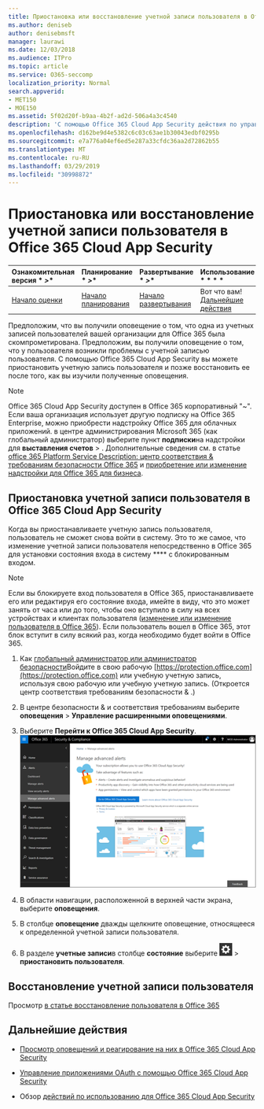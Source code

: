 ```yaml
---
title: Приостановка или восстановление учетной записи пользователя в Office 365 Cloud App Security
ms.author: deniseb
author: denisebmsft
manager: laurawi
ms.date: 12/03/2018
ms.audience: ITPro
ms.topic: article
ms.service: O365-seccomp
localization_priority: Normal
search.appverid:
- MET150
- MOE150
ms.assetid: 5f02d20f-b9aa-4b2f-ad2d-506a4a3c4540
description: 'С помощью Office 365 Cloud App Security действия по управлению можно приостановить или отменить приостановку работы учетной записи пользователя. '
ms.openlocfilehash: d162be9d4e5382c6c03c63ae1b30043edbf0295b
ms.sourcegitcommit: e7a776a04ef6ed5e287a33cfdc36aa2d72862b55
ms.translationtype: MT
ms.contentlocale: ru-RU
ms.lasthandoff: 03/29/2019
ms.locfileid: "30998872"
---
```

# <a name="suspend-or-restore-a-user-account-in-office-365-cloud-app-security"></a>Приостановка или восстановление учетной записи пользователя в Office 365 Cloud App Security

|Ознакомительная версия * *\>**|Планирование * *\>**|Развертывание * *\>**|Использование * * * *|
|:-----|:-----|:-----|:-----|
|[Начало оценки](office-365-cas-overview.md) <br/> |[Начало планирования](get-ready-for-office-365-cas.md) <br/> |[Начало развертывания](turn-on-office-365-cas.md) <br/> |Вот что вам!  <br/> [Дальнейшие действия](#next-steps)<br/> |
   
Предположим, что вы получили оповещение о том, что одна из учетных записей пользователей вашей организации для Office 365 была скомпрометирована. Предположим, вы получили оповещение о том, что у пользователя возникли проблемы с учетной записью пользователя. С помощью Office 365 Cloud App Security вы можете приостановить учетную запись пользователя и позже восстановить ее после того, как вы изучили полученные оповещения.
  
> [!NOTE]
> Office 365 Cloud App Security доступен в Office 365 корпоративный "~". Если ваша организация использует другую подписку на Office 365 Enterprise, можно приобрести надстройку Office 365 для облачных приложений. в центре администрирования Microsoft 365 (как глобальный администратор) выберите пункт **подписки**на надстройки для **выставления счетов** \> . Дополнительные сведения см. в статье [office 365 Platform Service Description: центр соответствия &amp; требованиям безопасности Office 365](https://technet.microsoft.com/en-us/library/dn933793.aspx) и [приобретение или изменение надстройки для Office 365 для бизнеса](https://support.office.com/article/4e7b57d6-b93b-457d-aecd-0ea58bff07a6). 
  
## <a name="to-suspend-a-user-account-in-office-365-cloud-app-security"></a>Приостановка учетной записи пользователя в Office 365 Cloud App Security

Когда вы приостанавливаете учетную запись пользователя, пользователь не сможет снова войти в систему. Это то же самое, что изменение учетной записи пользователя непосредственно в Office 365 для установки состояния входа в систему **** с блокированным входом.
  
> [!NOTE]
> Если вы блокируете вход пользователя в Office 365, приостанавливаете его или редактируя его состояние входа, имейте в виду, что это может занять от часа или до того, чтобы оно вступило в силу на всех устройствах и клиентах пользователя ([изменение или изменение пользователя в Office 365](https://support.office.com/article/42BB3F17-8F9D-4182-B434-5F1C8024E614#SingleUserPreview)). Если пользователь вошел в Office 365, этот блок вступит в силу всякий раз, когда необходимо будет войти в Office 365. 
  
1. Как [глобальный администратор или администратор безопасности](permissions-in-the-security-and-compliance-center.md)Войдите в свою рабочую [https://protection.office.com](https://protection.office.com) или учебную учетную запись, используя свою рабочую или учебную учетную запись. (Откроется центр соответствия требованиям безопасности &amp; .) 
    
2. В центре безопасности &amp; и соответствия требованиям выберите **оповещения** \> **Управление расширенными оповещениями**.
    
3. Выберите **Перейти к Office 365 Cloud App Security**.<br>![В центре безопасности &amp; и соответствия требованиям выберите Управление расширенными оповещениями для перехода к Office 365 Cloud App Security.](media/958632d4-03e3-4ade-8e22-d5509db6fca7.png)<br>
  
4. В области навигации, расположенной в верхней части экрана, выберите **оповещения**.
    
5. В столбце **оповещение** дважды щелкните оповещение, относящееся к определенной учетной записи пользователя. 
    
6. В разделе **учетные записи**в столбце **состояние** выберите ![параметры значок](media/e01b75cc-b28f-4b83-8f86-b1b13dc27ab2.png) \> **приостановить пользователя**.
    
## <a name="to-restore-a-user-account"></a>Восстановление учетной записи пользователя

Просмотр [в статье восстановление пользователя в Office 365](https://support.office.com/article/2c261e42-5dd1-48b0-845f-2a016d29cfc1)
  
## <a name="next-steps"></a>Дальнейшие действия

- [Просмотр оповещений и реагирование на них в Office 365 Cloud App Security](review-office-365-cas-alerts.md)
    
- [Управление приложениями OAuth с помощью Office 365 Cloud App Security](manage-app-permissions-in-ocas.md)
    
- Обзор [действий по использованию для Office 365 Cloud App Security](utilization-activities-for-ocas.md)
    

